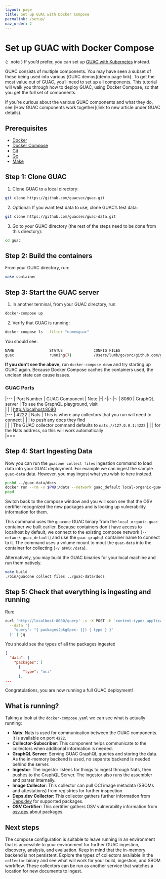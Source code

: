 ```yaml
---
layout: page
title: Set up GUAC with Docker Compose
permalink: /setup/
nav_order: 2
---
```


# Set up GUAC with Docker Compose

{: .note }
If you’d prefer, you can set up [GUAC with Kubernetes](https://github.com/kusaridev/helm-charts/tree/main/charts/guac) instead.


GUAC consists of multiple components. You may have seen a subset of these being used into various [GUAC demos](demo page link). To get the most value out of GUAC, you’ll need to set up all components. This tutorial will walk you through how to deploy GUAC, using Docker Compose, so that you get the full set of components.

If you’re curious about the various GUAC components and what they do, see [How GUAC components work together](link to new article under GUAC details).


## Prerequisites

- [Docker](https://docs.docker.com/get-docker/)
- [Docker Compose](https://docs.docker.com/compose/install/)
- [Git](https://github.com/git-guides/install-git)
- [Go](https://go.dev/doc/install) 
- [Make](https://www.gnu.org/software/make/)

## Step 1: Clone GUAC

 1. Clone GUAC to a local directory:

  ```bash
  git clone https://github.com/guacsec/guac.git
  ```

 2. Optional: If you want test data to use, clone GUAC’s test data:

  ```bash
  git clone https://github.com/guacsec/guac-data.git
  ```

 3. Go to your GUAC directory (the rest of the steps need to be done from this directory):
  ```bash
  cd guac
  ```

## Step 2: Build the containers

From your GUAC directory, run:

  ```bash
  make container
  ```

## Step 3: Start the GUAC server

  1. In another terminal, from your GUAC directory, run:

  ```bash
  docker-compose up
  ```
  2. Verify that GUAC is running:
  ```bash
  docker compose ls --filter "name=guac"
  ```

  You should see:

  ```bash
  NAME                STATUS              CONFIG FILES
  guac                running(7)          /Users/lumb/go/src/github.com/guacsec/guac/docker-compose.yml
  ```

  **If you don’t see the above,** run `docker-compose down` and try starting up GUAC again. Because Docker Compose caches the containers used, the unclean state can cause issues.

### GUAC Ports

|---
| Port Number | GUAC Component | Note
|-|:-|:-:|-:
| 8080 | GraphQL server | To see the GraphQL playground, visit  
| | | [http://localhost:8080](http://localhost:8080)  
|---
| 4222 | Nats | This is where any collectors that you run will need to connect 
|  | | to push any docs they find  
|  | | The GUAC collector command defaults to `nats://127.0.0.1:4222`
|  | | for the Nats address, so this will work automatically    
|===

## Step 4: Start Ingesting Data

Now you can run the `guacone collect files` ingestion command to load data into
your GUAC deployment. For example we can ingest the sample `guac-data` data.
However, you may ingest what you wish to here instead.

```bash
pushd ../guac-data/docs
docker run --rm -v $PWD:/data --network guac_default local-organic-guac:latest /opt/guac/guacone collect files /data --gql-endpoint http://guac-graphql:8080/query
popd
```

Switch back to the compose window and you will soon see that the OSV certifier
recognized the new packages and is looking up vulnerability information for
them.

This command uses the `guacone` GUAC binary from the `local-organic-guac`
container we built earlier. Because containers don't have access to localhost by
default, we connect to the existing compose network (`--network guac_default`)
and use the `guac-graphql` container name to connect to it. The command uses a
volume mount to mout the `guac-data` into the container for collecting
(`-v $PWD:/data`).

Alternatively, you may build the GUAC binaries for your local machine and run
them natively.

```bash
make build
./bin/guacone collect files ../guac-data/docs
```

## Step 5: Check that everything is ingesting and running

Run:

```bash
curl 'http://localhost:8080/query' -s -X POST -H 'content-type: application/json' \
  --data '{
    "query": "{ packages(pkgSpec: {}) { type } }"
  }' | jq
```

You should see the types of all the packages ingested

```json
{
  "data": {
    "packages": [
      {
        "type": "oci"
      },
...
```
Congratulations, you are now running a full GUAC deployment!
## What is running?
Taking a look at the `docker-compose.yaml` we can see what is actually running:
- **Nats**: Nats is used for communication between the GUAC components. It is
  available on port `4222`.
- **Collector-Subscriber**: This component helps communicate to the collectors
  when additional information is needed.
- **GraphQL Server**: Serving GUAC GraphQL queries and storing the data. As the
  in-memory backend is used, no separate backend is needed behind the server.
- **Ingestor**: The ingestor listens for things to ingest through Nats, then
  pushes to the GraphQL Server. The ingestor also runs the assembler and parser
  internally.
- **Image Collector**: This collector can pull OCI image metadata (SBOMs and
  attestations) from registries for further inspection.
- **Deps.dev Collector**: This collector gathers further information from
  [Deps.dev](https://deps.dev/) for supported packages.
- **OSV Certifier**: This certifier gathers OSV vulnerability information from
  [osv.dev](https://osv.dev/) about packages.
## Next steps
The compose configuration is suitable to leave running in an environment that is
accessible to your environment for further GUAC ingestion, discovery, analysis,
and evaluation. Keep in mind that the in-memory backend is not persistent.
Explore the types of collectors available in the `collector` binary and see what
will work for your build, ingestion, and SBOM workflow. These collectors can be
run as another service that watches a location for new documents to ingest.